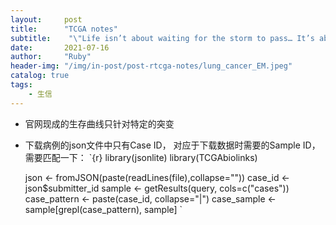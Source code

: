 ```yaml
---
layout:     post
title:      "TCGA notes"
subtitle:    "\"Life isn’t about waiting for the storm to pass… It’s about learning to dance in the rain.” — Vivian Greene\""
date:       2021-07-16
author:     "Ruby"
header-img: "/img/in-post/post-rtcga-notes/lung_cancer_EM.jpeg"
catalog: true
tags: 
    - 生信
---
```


- 官网现成的生存曲线只针对特定的突变
- 下载病例的json文件中只有Case ID， 对应于下载数据时需要的Sample ID，需要匹配一下：
	`{r} 
	library(jsonlite)
	library(TCGAbiolinks)
	
	json <- fromJSON(paste(readLines(file),collapse=""))
	case_id <- json$submitter_id
	sample <- getResults(query, cols=c("cases"))
	case_pattern <- paste(case_id, collapse="|")
	case_sample <- sample[grepl(case_pattern), sample]
	`